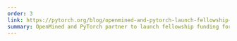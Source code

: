 ```yaml
---
order: 3
link: https://pytorch.org/blog/openmined-and-pytorch-launch-fellowship-funding-for-privacy-preserving-ml/
summary: OpenMined and PyTorch partner to launch fellowship funding for privacy-preserving ML community.
---
```

